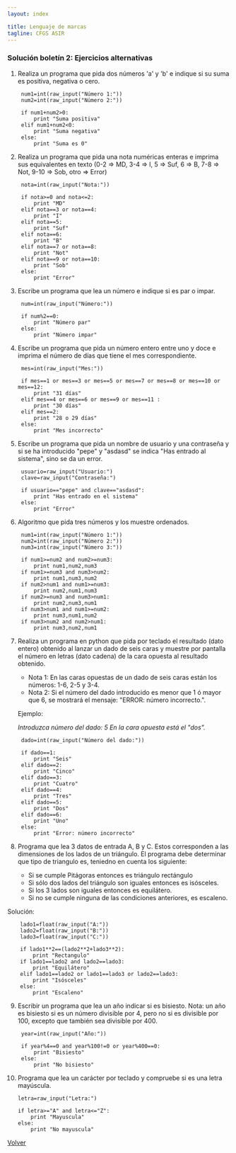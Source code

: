 ```yaml
---
layout: index

title: Lenguaje de marcas
tagline: CFGS ASIR
---
```


### Solución boletín 2: Ejercicios alternativas

1. Realiza un programa que pida dos números 'a' y 'b' e indique si su suma es positiva, negativa o
cero.		

		num1=int(raw_input("Número 1:"))
		num2=int(raw_input("Número 2:"))		

		if num1+num2>0:
			print "Suma positiva"
		elif num1+num2<0:
			print "Suma negativa"
		else:
			print "Suma es 0"		

2. Realiza un programa que pida una nota numéricas enteras e imprima sus equivalentes en texto (0-2 => MD, 3-4 => I, 5 => Suf, 6 => B, 7-8 => Not, 9-10 => Sob, otro => Error)

		nota=int(raw_input("Nota:"))		

		if nota>=0 and nota<=2:
			print "MD"
		elif nota==3 or nota==4:
			print "I"
		elif nota==5:
			print "Suf"
		elif nota==6:
			print "B"
		elif nota==7 or nota==8:
			print "Not"
		elif nota==9 or nota==10:
			print "Sob"
		else:
			print "Error"

3. Escribe un programa que lea un número e indique si es par o impar.

		num=int(raw_input("Número:"))		

		if num%2==0:
			print "Número par"
		else:
			print "Número impar"

4. Escribe un programa que pida un número entero entre uno y doce e imprima el número de días que tiene el mes correspondiente.

		mes=int(raw_input("Mes:"))		

		if mes==1 or mes==3 or mes==5 or mes==7 or mes==8 or mes==10 or mes==12:
			print "31 días"
		elif mes==4 or mes==6 or mes==9 or mes==11 :
			print "30 días"
		elif mes==2:
			print "28 o 29 días"
		else:
			print "Mes incorrecto"


5. Escribe un programa que pida un nombre de usuario y una contraseña y si se ha introducido "pepe" y "asdasd" se indica "Has entrado al sistema", sino se da un error.

		usuario=raw_input("Usuario:")
		clave=raw_input("Contraseña:")		

		if usuario=="pepe" and clave=="asdasd":
			print "Has entrado en el sistema"
		else:
			print "Error"

6. Algoritmo que pida tres números y los muestre ordenados.

		num1=int(raw_input("Número 1:"))
		num2=int(raw_input("Número 2:"))
		num3=int(raw_input("Número 3:"))		

		if num1>=num2 and num2>=num3:
			print num1,num2,num3
		if num1>=num3 and num3>num2:
			print num1,num3,num2
		if num2>num1 and num1>=num3:
			print num2,num1,num3
		if num2>=num3 and num3>num1:
			print num2,num3,num1
		if num3>num1 and num1>=num2:
			print num3,num1,num2
		if num3>num2 and num2>num1:
			print num3,num2,num1

7. Realiza un programa en python que pida por teclado el resultado (dato entero) obtenido al lanzar un dado de seis caras y muestre por pantalla el número en letras (dato cadena) de la cara opuesta al resultado obtenido.

	* Nota 1: En las caras opuestas de un dado de seis caras están los números: 1-6, 2-5 y 3-4.
    * Nota 2: Si el número del dado introducido es menor que 1 ó mayor que 6, se mostrará el mensaje: "ERROR: número incorrecto.".

	Ejemplo:
	
	*Introduzca número del dado: 5*
	*En la cara opuesta está el "dos".*

		dado=int(raw_input("Número del dado:"))		

		if dado==1:
			print "Seis"
		elif dado==2:
			print "Cinco"
		elif dado==3:
			print "Cuatro"
		elif dado==4:
			print "Tres"
		elif dado==5:
			print "Dos"
		elif dado==6:
			print "Uno"
		else:
			print "Error: número incorrecto"

8.  Programa que lea 3 datos de entrada A, B y C. Estos corresponden a las dimensiones de los lados de un triángulo. El programa debe determinar que tipo de triangulo es, teniedno en cuenta los siguiente:

	* Si se cumple Pitágoras entonces es triángulo rectángulo
	* Si sólo dos lados del triángulo son iguales entonces es isósceles.
	* Si los 3 lados son iguales entonces es equilátero.
	* Si no se cumple ninguna de las condiciones anteriores, es escaleno.

Solución:

		lado1=float(raw_input("A:"))
		lado2=float(raw_input("B:"))
		lado3=float(raw_input("C:"))				

		if lado1**2==(lado2**2+lado3**2):
			print "Rectangulo"
		if lado1==lado2 and lado2==lado3:
			print "Equilátero"
		elif lado1==lado2 or lado1==lado3 or lado2==lado3:
			print "Isósceles"
		else:
			print "Escaleno"

9. Escribir un programa que lea un año indicar si es bisiesto. Nota: un año es bisiesto si es un número divisible por 4, pero no si es divisible por 100, excepto que también sea divisible por 400.

		year=int(raw_input("Año:"))		

		if year%4==0 and year%100!=0 or year%400==0:
			print "Bisiesto"
		else:
			print "No bisiesto"

10. Programa que lea un carácter por teclado y compruebe si es una letra mayúscula.

		letra=raw_input("Letra:")		

		if letra>="A" and letra<="Z":
			print "Mayuscula"
		else:
			print "No mayuscula"

[Volver](index)